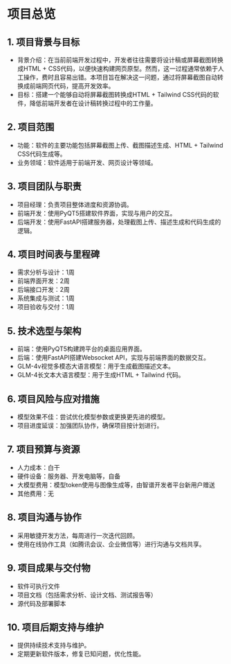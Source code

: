 # 项目总览

## 1. 项目背景与目标
   - 背景介绍：在当前前端开发过程中，开发者往往需要将设计稿或屏幕截图转换成HTML + CSS代码，以便快速构建网页原型。然而，这一过程通常依赖于人工操作，费时且容易出错。本项目旨在解决这一问题，通过将屏幕截图自动转换成前端网页代码，提高开发效率。
   - 目标：搭建一个能够自动将屏幕截图转换成HTML + Tailwind CSS代码的软件，降低前端开发者在设计稿转换过程中的工作量。

## 2. 项目范围
   - 功能：软件的主要功能包括屏幕截图上传、截图描述生成、HTML + Tailwind CSS代码生成等。
   - 业务领域：软件适用于前端开发、网页设计等领域。

## 3. 项目团队与职责
   - 项目经理：负责项目整体进度和资源协调。
   - 前端开发：使用PyQT5搭建软件界面，实现与用户的交互。
   - 后端开发：使用FastAPI搭建服务器，处理截图上传、描述生成和代码生成的逻辑。

## 4. 项目时间表与里程碑
   - 需求分析与设计：1周
   - 前端界面开发：2周
   - 后端接口开发：2周
   - 系统集成与测试：1周
   - 项目验收与交付：1周

## 5. 技术选型与架构
   - 前端：使用PyQT5构建跨平台的桌面应用界面。
   - 后端：使用FastAPI搭建Websocket API，实现与前端界面的数据交互。
   - GLM-4v视觉多模态大语言模型：用于生成截图描述文本。
   - GLM-4长文本大语言模型：用于生成HTML + Tailwind 代码。

## 6. 项目风险与应对措施
   - 模型效果不佳：尝试优化模型参数或更换更先进的模型。
   - 项目进度延误：加强团队协作，确保项目按计划进行。

## 7. 项目预算与资源
   - 人力成本：白干
   - 硬件设备：服务器、开发电脑等，自备
   - 大模型费用：模型token使用与图像生成等，由智谱开发者平台新用户赠送
   - 其他费用：无

## 8. 项目沟通与协作
   - 采用敏捷开发方法，每周进行一次迭代回顾。
   - 使用在线协作工具（如腾讯会议、企业微信等）进行沟通与文档共享。

## 9. 项目成果与交付物
   - 软件可执行文件
   - 项目文档（包括需求分析、设计文档、测试报告等）
   - 源代码及部署脚本

## 10. 项目后期支持与维护
   - 提供持续技术支持与维护。
   - 定期更新软件版本，修复已知问题，优化性能。
